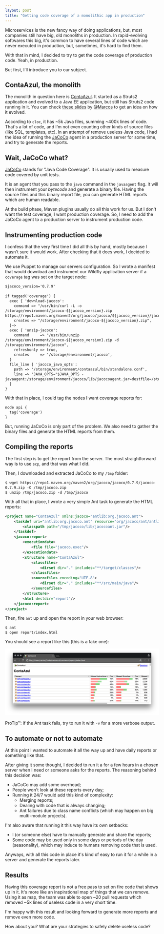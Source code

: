 ```yaml
---
layout: post
title: "Getting code coverage of a monolithic app in production"
---
```


Microservices is the new fancy way of doing applications, but, most
companies still have big, old monoliths in production. In rapid-evolving
softwares this big, it's common to have several lines of code which
are never executed in production, but, sometimes, it's hard to find them.

With that in mind, I decided to try to get the code coverage of production
code. Yeah, in production.

But first, I'll introduce you to our subject.

## ContaAzul, the monolith

The monolith in question here is [ContaAzul][]. It started as a Struts2
application and evolved to a Java EE application, but still has Struts2
code running in it. You can check [these slides][slides] by [@Marcos][]
to get an idea on how it evolved.

According to `cloc`, it has ~5k Java files, summing ~400k lines of code.
That's a lot of code, and I'm not even counting other kinds of source files
(like SQL, templates, etc).
In an attempt of remove useless Java code, I had the idea of running
the [JaCoCo][] agent in a production server for some time, and try to
generate the reports.

[@Marcos]: https://github.com/marcos
[slides]: https://pt.slideshare.net/marcoswp3x/tdc-2015-java-from-old-school-to-moder-art

## Wait, JaCoCo what?

[JaCoCo][] stands for "Java Code Coverage". It is usually used to
measure code covered by unit tests.

It is an agent that you pass to the `java` command in the
`javaagent` flag. It will then instrument your _bytecode_ and generate a binary
file. Having the source files and this binary report file, you can
generate HTML reports which are human readable.

At the build phase, Maven plugins usually do all this work for us. But I don't
want the test coverage, I want production coverage. So, I need to add
the JaCoCo agent to a production server to instrument production code.

## Instrumenting production code

I confess that the very first time I did all this by hand, mostly because
I wasn't sure it would work. After checking that it does work, I decided
to automate it.

We use Puppet to manage our servers configuration. So I wrote a manifest
that would download and instrument our Wildfly application server if a
`coverage` tag was set on the target node:

```puppet
$jacoco_version='0.7.9'

if tagged('coverage') {
  exec { 'download-jacoco':
    command => "/usr/bin/curl -L -o /storage/environment/jacoco-${jacoco_version}.zip https://repo1.maven.org/maven2/org/jacoco/jacoco/${jacoco_version}/jacoco-${jacoco_version}.zip",
    creates => "/storage/environment/jacoco-${jacoco_version}.zip",
  }~>
  exec { 'unzip-jacoco':
    command     => "/usr/bin/unzip /storage/environment/jacoco-${jacoco_version}.zip -d /storage/environment/jacoco",
    refreshonly => true,
    creates     => '/storage/environment/jacoco',
  }
  file_line { 'jacoco_java_opts':
    path => '/storage/environment/contaazul/bin/standalone.conf',
    line => 'JAVA_OPTS="$JAVA_OPTS -javaagent:/storage/environment/jacoco/lib/jacocoagent.jar=destfile=/storage/environment/contaazul/jacoco.exec,output=file,append=true,dumponexit=true"',
  }
}
```

With that in place, I could tag the nodes I want coverage reports for:

```puppet
node api {
  tag('coverage')
}
```

But, running JaCoCo is only part of the problem. We also need to gather
the binary files and generate the HTML reports from them.

## Compiling the reports

The first step is to get the report from the server. The most
straightforward way is to use `scp`, and that was what I did.

Then, I downloaded and extracted JaCoCo to my `/tmp` folder:

```console
$ wget https://repo1.maven.org/maven2/org/jacoco/jacoco/0.7.9/jacoco-0.7.9.zip -O /tmp/jacoco.zip
$ unzip /tmp/jacoco.zip -d /tmp/jacoco
```

With all that in place, I wrote a very simple Ant task to generate the
HTML reports:

```xml
<project name="ContaAzul" xmlns:jacoco="antlib:org.jacoco.ant">
    <taskdef uri="antlib:org.jacoco.ant" resource="org/jacoco/ant/antlib.xml">
        <classpath path="/tmp/jacoco/lib/jacocoant.jar"/>
    </taskdef>
    <jacoco:report>
        <executiondata>
            <file file="jacoco.exec"/>
        </executiondata>
        <structure name="ContaAzul">
            <classfiles>
                <dirset dir="." includes="**/target/classes"/>
            </classfiles>
            <sourcefiles encoding="UTF-8">
                <dirset dir="." includes="**/src/main/java"/>
            </sourcefiles>
        </structure>
        <html destdir="report"/>
    </jacoco:report>
</project>
```

Then, fire `ant` up and open the report in your web browser:

```console
$ ant
$ open report/index.html
```

You should see a report like this (this is a fake one):

![Fake example report ordering by less coverage](/public/images/coverage-report.png)

ProTip™: if the Ant task fails, try to run it with `-v` for a more verbose
output.

## To automate or not to automate

At this point I wanted to automate it all the way up and have daily
reports or something like that.

After giving it some thought, I decided to run it a for a few hours in
a chosen server when I need or someone asks for the reports.
The reasoning behind this decision was:

- JaCoCo may add some overhead;
- People won't look at these reports every day;
- Running it 24/7 would add this kind of complexity:
  - Merging reports;
  - Dealing with code that is always changing;
  - Ant failures due to class name conflicts (which may happen on big
multi-module projects).

I'm also aware that running it this way have its own setbacks:

- I (or someone else) have to manually generate and share the reports;
- Some code may be used only in some days or periods of the day (seasonality),
which may induce to humans removing code that is used.

Anyways, with all this code in place it's kind of easy to run it for a while
in a server and generate the reports later.

## Results

Having this coverage report is not a free pass to set on fire code
that shows up in it. It's more like an inspirational map of things that
we can remove. Using it as map, the team was able to open ~20
pull requests which removed ~5k lines of useless code in a very short time.

I'm happy with this result and looking forward to generate more
reports and remove even more code.

How about you? What are your strategies to safely delete useless code?

[ContaAzul]: http://contaazul.com
[JaCoCo]: https://github.com/jacoco/jacoco
